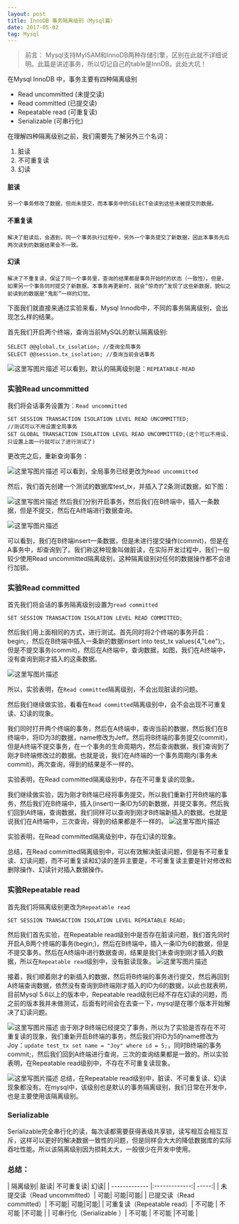 ```yaml
---
layout: post
title: InnoDB 事务隔离级别（Mysql篇）
date: 2017-05-02
tag: Mysql
---
```


> 前言：
	    Mysql支持MyISAM和InnoDB两种存储引擎，区别在此就不详细说明。此篇是讲述事务，所以切记自己的table是InnDB。此处大坑！

在Mysql InnoDB 中，事务主要有四种隔离级别 

 - Read uncommitted (未提交读)
 -  Read committed (已提交读)  
 - Repeatable read (可重复读)
 - Serializable (可串行化)

在理解四种隔离级别之前，我们需要先了解另外三个名词：

 1. 脏读
 2. 不可重复读
 3. 幻读


#### 脏读
	另一个事务修改了数据，但尚未提交，而本事务中的SELECT会读到这些未被提交的数据。
#### 不重复读
	解决了脏读后，会遇到，同一个事务执行过程中，另外一个事务提交了新数据，因此本事务先后两次读到的数据结果会不一致。
#### 幻读
	解决了不重复读，保证了同一个事务里，查询的结果都是事务开始时的状态（一致性）。但是，如果另一个事务同时提交了新数据，本事务再更新时，就会“惊奇的”发现了这些新数据，貌似之前读到的数据是“鬼影”一样的幻觉。


下面我们就直接来通过实验来看，Mysql Innodb中，不同的事务隔离级别，会出现怎么样的结果。

首先我们开启两个终端，查询当前MySQL的默认隔离级别:

```
SELECT @@global.tx_isolation; //查询全局事务
SELECT @@session.tx_isolation; //查询当前会话事务
```

![这里写图片描述](http://img.blog.csdn.net/20170507213530385?watermark/2/text/aHR0cDovL2Jsb2cuY3Nkbi5uZXQvdTAxNDM3Nzk2Mw==/font/5a6L5L2T/fontsize/400/fill/I0JBQkFCMA==/dissolve/70/gravity/SouthEast)
可以看到，默认的隔离级别是：`REPEATABLE-READ`

### 实验Read uncommitted

我们将会话事务设置为：`Read uncommitted`

```
SET SESSION TRANSACTION ISOLATION LEVEL READ UNCOMMITTED;
//测试可以不用设置全局事务
SET GLOBAL TRANSACTION ISOLATION LEVEL READ UNCOMMITTED;(这个可以不用设，只设置上面一行就可以了进行测试了)
```

更改完之后，重新查询事务：


![这里写图片描述](http://img.blog.csdn.net/20170507213603388?watermark/2/text/aHR0cDovL2Jsb2cuY3Nkbi5uZXQvdTAxNDM3Nzk2Mw==/font/5a6L5L2T/fontsize/400/fill/I0JBQkFCMA==/dissolve/70/gravity/SouthEast)
可以看到，全局事务已经更改为`Read uncommitted`

然后，我们首先创建一个测试的数据库test_tx，并插入了2条测试数据，如下图：

![这里写图片描述](http://img.blog.csdn.net/20170507213624123?watermark/2/text/aHR0cDovL2Jsb2cuY3Nkbi5uZXQvdTAxNDM3Nzk2Mw==/font/5a6L5L2T/fontsize/400/fill/I0JBQkFCMA==/dissolve/70/gravity/SouthEast)
然后我们分别开启事务，然后我们在B终端中，插入一条数据，但是不提交，然后在A终端进行数据查询。

![这里写图片描述](http://img.blog.csdn.net/20170507213642166?watermark/2/text/aHR0cDovL2Jsb2cuY3Nkbi5uZXQvdTAxNDM3Nzk2Mw==/font/5a6L5L2T/fontsize/400/fill/I0JBQkFCMA==/dissolve/70/gravity/SouthEast)

可以看到，我们在B终端insert一条数据，但是未进行提交操作(commit)，但是在A事务中，却查询到了。我们称这种现象叫做脏读，在实际开发过程中，我们一般较少使用Read uncommitted隔离级别，这种隔离级别对任何的数据操作都不会进行加锁。

### 实验Read committed

首先我们将会话的事务隔离级别设置为`read committed`

```
SET SESSION TRANSACTION ISOLATION LEVEL READ COMMITTED;
```

然后我们用上面相同的方式，进行测试。首先同时将2个终端的事务开启：begin;，然后在B终端中插入一条新的数据insert into test_tx values(4,"Lee");，但是不提交事务(commit)，然后在A终端中，查询数据，如图，我们在A终端中，没有查询到刚才插入的这条数据。

![这里写图片描述](http://img.blog.csdn.net/20170507213702385?watermark/2/text/aHR0cDovL2Jsb2cuY3Nkbi5uZXQvdTAxNDM3Nzk2Mw==/font/5a6L5L2T/fontsize/400/fill/I0JBQkFCMA==/dissolve/70/gravity/SouthEast)

所以，实验表明，在`Read committed`隔离级别，不会出现脏读的问题。

然后我们继续做实验，看看在`Read committed`隔离级别中，会不会出现不可重复读、幻读的现象。

我们同时打开两个终端的事务，然后在A终端中，查询当前的数据，然后我们在B终端中，将ID为3的数据，name修改为Jeff。然后将B终端的事务提交(commit)，但是A终端不提交事务，在一个事务的生命周期内，然后查询数据，我们查询到了刚才B终端修改过的数据。也就是说，我们在A终端的一个事务周期内(事务未commit)，两次查询，得到的结果是不一样的。



实验表明，在Read committed隔离级别中，存在不可重复读的现象。

我们继续做实验，因为刚才B终端已经将事务提交，所以我们重新打开B终端的事务，然后我们在B终端中，插入(insert)一条ID为5的新数据，并提交事务。然后我们回到A终端，查询数据，我们同样可以查询到刚才B终端新插入的数据。也就是说我们在A终端中，三次查询，得到的结果都是不一样的。
![这里写图片描述](http://img.blog.csdn.net/20170507213816906?watermark/2/text/aHR0cDovL2Jsb2cuY3Nkbi5uZXQvdTAxNDM3Nzk2Mw==/font/5a6L5L2T/fontsize/400/fill/I0JBQkFCMA==/dissolve/70/gravity/SouthEast)


实验表明，在Read committed隔离级别中，存在幻读的现象。

总结，在Read committed隔离级别中，可以有效解决脏读问题，但是有不可重复读、幻读问题，而不可重复读和幻读的差异主要是，不可重复读主要是针对修改和删除操作、幻读针对插入数据操作。

### 实验Repeatable read

首先我们将隔离级别更改为`Repeatable read`

```
SET SESSION TRANSACTION ISOLATION LEVEL REPEATABLE READ;
```

然后我们首先实验，在Repeatable read级别中是否存在脏读问题，我们首先同时开启A,B两个终端的事务(begin;)，然后在B终端中，插入一条ID为6的数据，但是不提交事务。然后在A终端中进行数据查询，结果是我们未查询到刚才插入的数据，所以在`Repeatable read`级别中，没有脏读现象。
![这里写图片描述](http://img.blog.csdn.net/20170507213840281?watermark/2/text/aHR0cDovL2Jsb2cuY3Nkbi5uZXQvdTAxNDM3Nzk2Mw==/font/5a6L5L2T/fontsize/400/fill/I0JBQkFCMA==/dissolve/70/gravity/SouthEast)

接着，我们顺着刚才的新插入的数据，然后将B终端的事务进行提交，然后再回到A终端查询数据，依然没有查询到B终端刚才插入的ID为6的数据，以此也就表明，目前Mysql 5.6以上的版本中，Repeatable read级别已经不存在幻读的问题，而之前的版本我并未做测试，后面有时间会在去查一下，mysql是在哪个版本开始解决了幻读问题。

![这里写图片描述](http://img.blog.csdn.net/20170507213858136?watermark/2/text/aHR0cDovL2Jsb2cuY3Nkbi5uZXQvdTAxNDM3Nzk2Mw==/font/5a6L5L2T/fontsize/400/fill/I0JBQkFCMA==/dissolve/70/gravity/SouthEast)
由于刚才B终端已经提交了事务，所以为了实验是否存在不可重复读的现象，我们重新开启B终端的事务，然后我们将ID为5的name修改为Joy：`update test_tx set name = "Joy" where id = 5;`，同时B终端的事务commit;，然后我们回到A终端进行查询，三次的查询结果都是一致的。所以实验表明，在Repeatable read级别中，不存在不可重复读现象。

![这里写图片描述](http://img.blog.csdn.net/20170507213923324?watermark/2/text/aHR0cDovL2Jsb2cuY3Nkbi5uZXQvdTAxNDM3Nzk2Mw==/font/5a6L5L2T/fontsize/400/fill/I0JBQkFCMA==/dissolve/70/gravity/SouthEast)
总结，在Repeatable read级别中，脏读、不可重复读、幻读现象都没有。在mysql中，该级别也是默认的事务隔离级别，我们日常在开发中，也是主要使用该隔离级别。

### Serializable

Serializable完全串行化的读，每次读都需要获得表级共享锁，读写相互会相互互斥，这样可以更好的解决数据一致性的问题，但是同样会大大的降低数据库的实际吞吐性能。所以该隔离级别因为损耗太大，一般很少在开发中使用。


### 总结：
| 隔离级别| 脏读| 不可重复读|	幻读|
| ------------- |:-------------:| -----:|
| 未提交读（Read uncommitted）| 可能| 可能|可能|
| 已提交读（Read committed）| 不可能| 可能|可能|
| 可重复读（Repeatable read）| 不可能	| 不可能	|不可能	|
| 可串行化（Serializable ）| 不可能	| 不可能	|不可能	|

